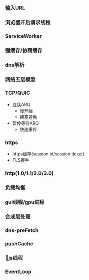 ### 输入URL

### 浏览器开启请求线程

### ServiceWorker

### 强缓存/协商缓存

### dns解析

### 网络五层模型

### TCP/QUIC
- 连续ARQ
  - 慢开始
  - 拥塞避免
- 暂停等待ARQ
  - 快速重传
### https
- https缓存(session id/session ticket)
- TLS握手
### http(1.0/1.1/2.0/3.0)

### 负载均衡

### gui线程/gpu进程

### 合成层处理

### dns-preFetch

### pushCache

### js线程

### EventLoop
